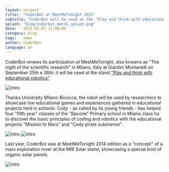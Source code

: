 ```yaml
---
layout: en/post
title:  "CoderBot at MeetMeTonight 2015"
subtitle: "CoderBot will be used at the 'Play and think with educational robotics'"
splash: "blog/coderbot_mmt15_splash.png"
date:   2015-05-07 12:00:00
category: blog
tags:   news
author: CoderBot
language: en
---
```

CoderBot renews its participation at MeetMeTonight, also knowns as "The night of the scientific research" 
in Milano, Italy at Giardini Montanelli on September 25th e 26th: it will be used at the stand ["Play and
think with educational robotics"](http://www.meetmetonight.it/giocare-a-pensare-con-la-robotica-educativa/)

![intro]({{site.baseurl}}/img/blog/coderbot_mmt15_splash.png)

Thanks University Milano-Bicocca, the robot will be used by researchers to showcase live educational games
and experiences gathered in educational projects held in schools: Cody - as called by its young friends - has helped four "fifth year" classes of the "Bacone" Primary school in Milano class ha 
to discover the basic principles of coding and robotics with the educational projects "Mission to Mars" and "Cody pirate submarine".

![intro]({{site.baseurl}}/img/blog/coderbot_amicorobot.jpg)
![intro]({{site.baseurl}}/img/blog/coderbot_mars.jpg)

Last year, CoderBot was at MeetMeTonight 2014 edition as a "concept" of a mars exploration rover at the MIB Solar stand, showcasing  a special kind of organic solar panels.

![intro]({{site.baseurl}}/img/blog/coderbot_mmt14_solar.jpg)
